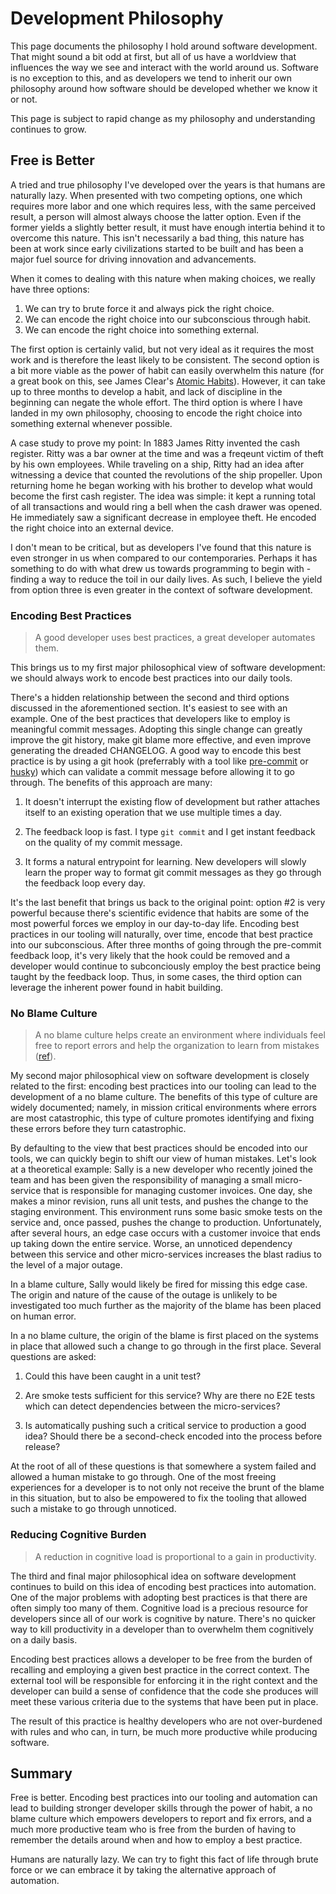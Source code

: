 # Development Philosophy

This page documents the philosophy I hold around software development. That
might sound a bit odd at first, but all of us have a worldview that influences
the way we see and interact with the world around us. Software is no exception
to this, and as developers we tend to inherit our own philosophy around how
software should be developed whether we know it or not.

This page is subject to rapid change as my philosophy and understanding
continues to grow.

## Free is Better

A tried and true philosophy I've developed over the years is that humans are
naturally lazy. When presented with two competing options, one which requires
more labor and one which requires less, with the same perceived result, a person
will almost always choose the latter option. Even if the former yields a
slightly better result, it must have enough intertia behind it to overcome this
nature. This isn't necessarily a bad thing, this nature has been at work since
early civilizations started to be built and has been a major fuel source for
driving innovation and advancements.

When it comes to dealing with this nature when making choices, we really have
three options:

1. We can try to brute force it and always pick the right choice.
1. We can encode the right choice into our subconscious through habit.
1. We can encode the right choice into something external.

The first option is certainly valid, but not very ideal as it requires the most
work and is therefore the least likely to be consistent. The second option is a
bit more viable as the power of habit can easily overwhelm this nature (for a
great book on this, see James Clear's [Atomic Habits][01]). However, it can take
up to three months to develop a habit, and lack of discipline in the beginning
can negate the whole effort. The third option is where I have landed in my own
philosophy, choosing to encode the right choice into something external whenever
possible.

A case study to prove my point: In 1883 James Ritty invented the cash register.
Ritty was a bar owner at the time and was a freqeunt victim of theft by his own
employees. While traveling on a ship, Ritty had an idea after witnessing a
device that counted the revolutions of the ship propeller. Upon returning home
he began working with his brother to develop what would become the first cash
register. The idea was simple: it kept a running total of all transactions and
would ring a bell when the cash drawer was opened. He immediately saw a
significant decrease in employee theft. He encoded the right choice into an
external device.

I don't mean to be critical, but as developers I've found that this nature is
even stronger in us when compared to our contemporaries. Perhaps it has
something to do with what drew us towards programming to begin with - finding a
way to reduce the toil in our daily lives. As such, I believe the yield from
option three is even greater in the context of software development.

### Encoding Best Practices

> A good developer uses best practices, a great developer automates them.

This brings us to my first major philosophical view of software development: we
should always work to encode best practices into our daily tools.

There's a hidden relationship between the second and third options discussed in
the aforementioned section. It's easiest to see with an example. One of the best
practices that developers like to employ is meaningful commit messages. Adopting
this single change can greatly improve the git history, make git blame more
effective, and even improve generating the dreaded CHANGELOG. A good way to
encode this best practice is by using a git hook (preferrably with a tool like
[pre-commit][02] or [husky][03]) which can validate a commit message before
allowing it to go through. The benefits of this approach are many:

1. It doesn't interrupt the existing flow of development but rather attaches
   itself to an existing operation that we use multiple times a day.

1. The feedback loop is fast. I type `git commit` and I get instant feedback on
   the quality of my commit message.

1. It forms a natural entrypoint for learning. New developers will slowly learn
   the proper way to format git commit messages as they go through the feedback
   loop every day.

It's the last benefit that brings us back to the original point: option #2 is
very powerful because there's scientific evidence that habits are some of the
most powerful forces we employ in our day-to-day life. Encoding best practices
in our tooling will naturally, over time, encode that best practice into our
subconscious. After three months of going through the pre-commit feedback loop,
it's very likely that the hook could be removed and a developer would continue
to subconciously employ the best practice being taught by the feedback loop.
Thus, in some cases, the third option can leverage the inherent power found in
habit building.

### No Blame Culture

> A no blame culture helps create an environment where individuals feel free to
> report errors and help the organization to learn from mistakes ([ref][04]).

My second major philosophical view on software development is closely related to
the first: encoding best practices into our tooling can lead to the development
of a no blame culture. The benefits of this type of culture are widely
documented; namely, in mission critical environments where errors are most
catastrophic, this type of culture promotes identifying and fixing these errors
before they turn catastrophic.

By defaulting to the view that best practices should be encoded into our tools,
we can quickly begin to shift our view of human mistakes. Let's look at a
theoretical example: Sally is a new developer who recently joined the team and
has been given the responsibility of managing a small micro-service that is
responsible for managing customer invoices. One day, she makes a minor revision,
runs all unit tests, and pushes the change to the staging environment. This
environment runs some basic smoke tests on the service and, once passed, pushes
the change to production. Unfortunately, after several hours, an edge case
occurs with a customer invoice that ends up taking down the entire service.
Worse, an unnoticed dependency between this service and other micro-services
increases the blast radius to the level of a major outage.

In a blame culture, Sally would likely be fired for missing this edge case. The
origin and nature of the cause of the outage is unlikely to be investigated too
much further as the majority of the blame has been placed on human error.

In a no blame culture, the origin of the blame is first placed on the systems in
place that allowed such a change to go through in the first place. Several
questions are asked:

1. Could this have been caught in a unit test?

1. Are smoke tests sufficient for this service? Why are there no E2E tests which
   can detect dependencies between the micro-services?

1. Is automatically pushing such a critical service to production a good idea?
   Should there be a second-check encoded into the process before release?

At the root of all of these questions is that somewhere a system failed and
allowed a human mistake to go through. One of the most freeing experiences for a
developer is to not only not receive the brunt of the blame in this situation,
but to also be empowered to fix the tooling that allowed such a mistake to go
through unnoticed.

### Reducing Cognitive Burden

> A reduction in cognitive load is proportional to a gain in productivity.

The third and final major philosophical idea on software development continues
to build on this idea of encoding best practices into automation. One of the
major problems with adopting best practices is that there are often simply too
many of them. Cognitive load is a precious resource for developers since all of
our work is cognitive by nature. There's no quicker way to kill productivity in
a developer than to overwhelm them cognitively on a daily basis.

Encoding best practices allows a developer to be free from the burden of
recalling and employing a given best practice in the correct context. The
external tool will be responsible for enforcing it in the right context and the
developer can build a sense of confidence that the code she produces will meet
these various criteria due to the systems that have been put in place.

The result of this practice is healthy developers who are not over-burdened with
rules and who can, in turn, be much more productive while producing software.

## Summary

Free is better. Encoding best practices into our tooling and automation can lead
to building stronger developer skills through the power of habit, a no blame
culture which empowers developers to report and fix errors, and a much more
productive team who is free from the burden of having to remember the details
around when and how to employ a best practice.

Humans are naturally lazy. We can try to fight this fact of life through brute
force or we can embrace it by taking the alternative approach of automation.

[01]: https://jamesclear.com/atomic-habits
[02]: https://pre-commit.com
[03]: https://typicode.github.io/husky/#/
[04]: https://en.wikipedia.org/wiki/Just_culture
